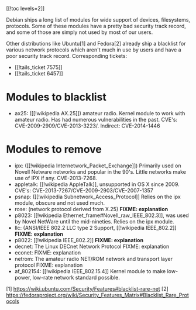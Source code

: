 [[!toc levels=2]]

Debian ships a long list of modules for wide support of devices, filesystems, protocols. Some of these modules have a pretty bad security track record, and some of those are simply not used by most of our users. 

Other distributions like Ubuntu[1] and Fedora[2] already ship a blacklist for various network protocols which aren't much in use by users and have a poor security track record.
Corresponding tickets:

* [[!tails_ticket 7575]]
* [[!tails_ticket 6457]]

Modules to blacklist
====================

* ax25: ([[!wikipedia AX.25]]) amateur radio. Kernel module to work with amateur radio. Has had numerous vulnerabilities in the past. CVE's: CVE-2009-2909/CVE-2013-3223/. Indirect: CVE-2014-1446

Modules to remove
=================

* ipx: ([[!wikipedia Internetwork_Packet_Exchange]]) Primarily used on Novell Netware networks and popular in the 90's. Little networks make use of IPX if any. CVE-2013-7268.
* appletalk: [[!wikipedia AppleTalk]], unsupported in OS X since 2009. CVE's: CVE-2013-7267/CVE-2009-2903/CVE-2007-1357
* psnap: ([[!wikipedia Subnetwork_Access_Protocol]] Relies on the ipx module, obscure and not used much.
* rose: (network protocol derived from X.25) **FIXME: explanation**
* p8023: [[!wikipedia Ethernet_frame#Novell_raw_IEEE_802.3]], was used by Novel NetWare until the mid-nineties. Relies on the ipx module.
* llc: (ANSI/IEEE 802.2 LLC type 2 Support, [[!wikipedia IEEE_802.2]] **FIXME: explanation**
* p8022: [[!wikipedia IEEE_802.2]] **FIXME: explanation**
* decnet: The Linux DECnet Network Protocol FIXME: explanation
* econet: FIXME: explanation
* netrom: The amateur radio NET/ROM network and transport layer protocol FIXME: explanation
* af_802154: [[!wikipedia IEEE_802.15.4]] Kernel module to make low-power, low-rate network standard possible.

[1] https://wiki.ubuntu.com/Security/Features#blacklist-rare-net
[2] https://fedoraproject.org/wiki/Security_Features_Matrix#Blacklist_Rare_Protocols
